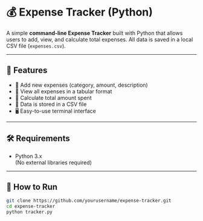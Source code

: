 # 💰 Expense Tracker (Python)

A simple **command-line Expense Tracker** built with Python that allows users to add, view, and calculate total expenses. All data is saved in a local CSV file (`expenses.csv`).

---

## 🚀 Features

- 📌 Add new expenses (category, amount, description)
- 📄 View all expenses in a tabular format
- 💸 Calculate total amount spent
- 💾 Data is stored in a CSV file
- 🖥️ Easy-to-use terminal interface

---

## 🛠️ Requirements

- Python 3.x  
(No external libraries required)

---

## 📂 How to Run

```bash
git clone https://github.com/yourusername/expense-tracker.git
cd expense-tracker
python tracker.py
